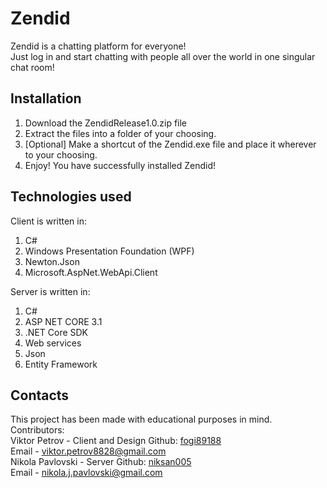 # Zendid
Zendid is a chatting platform for everyone!  
Just log in and start chatting with people all over the world in one singular chat room!

## Installation
1. Download the ZendidRelease1.0.zip file
2. Extract the files into a folder of your choosing.
3. [Optional] Make a shortcut of the Zendid.exe file and place it wherever to your choosing.
4. Enjoy! You have successfully installed Zendid!

## Technologies used
Client is written in:
1. C# 
2. Windows Presentation Foundation (WPF)  
3. Newton.Json
4. Microsoft.AspNet.WebApi.Client

Server is written in:   
1. C# 
2. ASP NET CORE 3.1 
3. .NET Core SDK
4. Web services
5. Json
6. Entity Framework

## Contacts
This project has been made with educational purposes in mind.   
Contributors:  
Viktor Petrov - Client and Design
Github: [fogi89188](https://github.com/fogi89188)  
Email - viktor.petrov8828@gmail.com  
Nikola Pavlovski - Server
Github: [niksan005](https://github.com/niksan005)  
Email - nikola.j.pavlovski@gmail.com  
